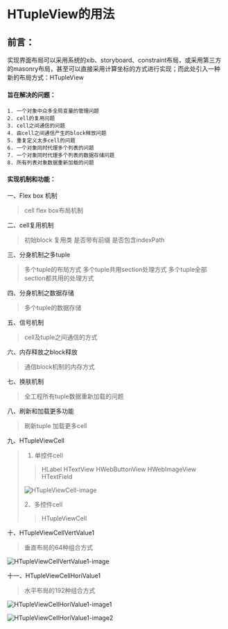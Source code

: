 # HTupleView的用法




## 前言：

​	实现界面布局可以采用系统的xib、storyboard、constraint布局，或采用第三方的masonry布局，甚至可以直接采用计算坐标的方式进行实现；而此处引入一种新的布局方式：HTupleView



#### 旨在解决的问题：
 ``` 
1. 一个对象中众多全局变量的管理问题
2. cell的复用问题
3. cell之间通信的问题
4. 由cell之间通信产生的block释放问题
5. 重复定义太多cell的问题
6. 一个对象同时代理多个列表的问题
7. 一个对象同时代理多个列表的数据存储问题
8. 所有列表对象数据重新加载的问题
 ```


#### 实现机制和功能：

一、Flex box 机制
> cell flex box布局机制 

 

二、cell复用机制
> 初始block
> 复用类
> 是否带有前缀
> 是否包含indexPath



三、分身机制之多tuple
> 多个tuple的布局方式
> 多个tuple共用section处理方式
> 多个tuple全部section都共用的处理方式

 

四、分身机制之数据存储
> 多个tuple的数据存储

 

五、信号机制
> cell及tuple之间通信的方式



六、内存释放之block释放
> 通信block机制的内存方式

 

七、换肤机制
> 全工程所有tuple数据重新加载的问题

 

八、刷新和加载更多功能
> 刷新tuple
> 加载更多cell

 

九、HTupleViewCell

> 1. 单控件cell
> > HLabel
> > HTextView
> > HWebButtonView
> > HWebImageView
> > HTextField
>
>
>
>![HTupleViewCell-image](/Users/wind/Desktop/HTupleViewCell-image.png)
>
>
>
>2、多控件cell
> 
>> HTupleViewCell

 

十、HTupleViewCellVertValue1
> 垂直布局的64种组合方式



![HTupleViewCellVertValue1-image](/Users/wind/Desktop/HTupleViewCellVertValue1-image.png)

 


十一、HTupleViewCellHoriValue1

> 水平布局的192种组合方式 



![HTupleViewCellHoriValue1-image1](/Users/wind/Desktop/HTupleViewCellHoriValue1-image1.png)



![HTupleViewCellHoriValue1-image2](/Users/wind/Desktop/HTupleViewCellHoriValue1-image2.png)


